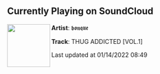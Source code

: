 ## Currently Playing on SoundCloud

[<img align="left" width="100" src="https://i1.sndcdn.com/artworks-Mxza8twUlFvPVAdB-HztaTg-t500x500.jpg">](https://soundcloud.com/bonque/thug-addicted-vol1)

**Artist**: 𝖇𝖔𝖓𝖖𝖚𝖊 

**Track**: THUG ADDICTED [VOL.1]

Last updated at 01/14/2022 08:49
